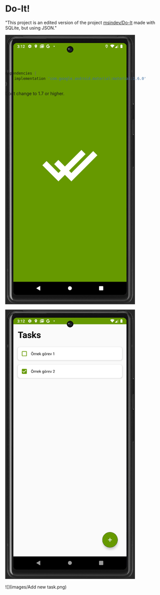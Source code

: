 # Do-It!

"This project is an edited version of the project [msindev/Do-It](https://github.com/msindev/Do-It) made with SQLite, but using JSON."

<div style="height:100px">

![](images/Splash.png)

![](images/main.png)

![](images/Add new task.png)
</div>

```groovy
dependencies {
    implementation 'com.google.android.material:material:1.6.0'
}
```

Dont change to 1.7 or higher.